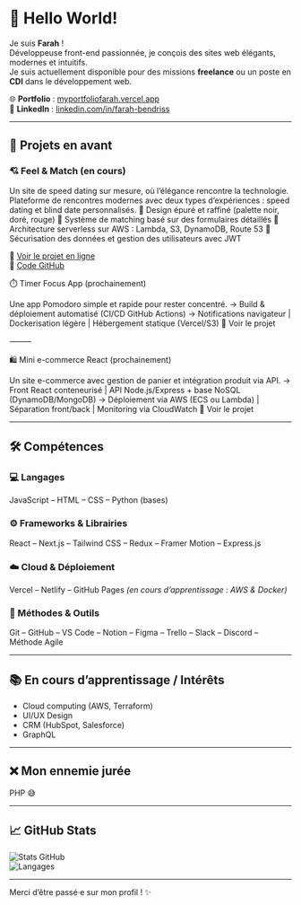 # 👋 Hello World!

Je suis **Farah** !  
Développeuse front-end passionnée, je conçois des sites web élégants, modernes et intuitifs.  
Je suis actuellement disponible pour des missions **freelance** ou un poste en **CDI** dans le développement web.

🌐 **Portfolio** : [myportfoliofarah.vercel.app](https://myportfoliofarah.vercel.app)  
💼 **LinkedIn** : [linkedin.com/in/farah-bendriss](https://www.linkedin.com/in/farah-bendriss)

---

## 🚀 Projets en avant

### 💘 Feel & Match  (en cours)
Un site de speed dating sur mesure, où l’élégance rencontre la technologie.
Plateforme de rencontres modernes avec deux types d’expériences : speed dating et blind date personnalisés.
🔹 Design épuré et raffiné (palette noir, doré, rouge)
🔹 Système de matching basé sur des formulaires détaillés
🔹 Architecture serverless sur AWS : Lambda, S3, DynamoDB, Route 53
🔹 Sécurisation des données et gestion des utilisateurs avec JWT

🔗 [Voir le projet en ligne](https://feel-match-next.vercel.app)  
🔗 [Code GitHub](https://github.com/farahbed/feel-and-match)

⏱️ Timer Focus App (prochainement)

Une app Pomodoro simple et rapide pour rester concentré.
→ Build & déploiement automatisé (CI/CD GitHub Actions)
→ Notifications navigateur | Dockerisation légère | Hébergement statique (Vercel/S3)
🔗 Voir le projet

⸻

🛍️ Mini e-commerce React (prochainement)

Un site e-commerce avec gestion de panier et intégration produit via API.
→ Front React conteneurisé | API Node.js/Express + base NoSQL (DynamoDB/MongoDB)
→ Déploiement via AWS (ECS ou Lambda) | Séparation front/back | Monitoring via CloudWatch
🔗 Voir le projet


---

## 🛠️ Compétences

### 💻 Langages  
JavaScript – HTML – CSS – Python (bases)

### ⚙️ Frameworks & Librairies  
React – Next.js – Tailwind CSS – Redux – Framer Motion – Express.js

### ☁️ Cloud & Déploiement  
Vercel – Netlify – GitHub Pages *(en cours d’apprentissage : AWS & Docker)*

### 🧠 Méthodes & Outils  
Git – GitHub – VS Code – Notion – Figma – Trello – Slack – Discord – Méthode Agile

---

## 📚 En cours d’apprentissage / Intérêts
- Cloud computing (AWS, Terraform)
- UI/UX Design
- CRM (HubSpot, Salesforce)
- GraphQL

---

## ❌ Mon ennemie jurée
PHP 😅

---

## 📈 GitHub Stats

![Stats GitHub](https://github-readme-stats.vercel.app/api?username=farahbed&show_icons=true&theme=radical)  
![Langages](https://github-readme-stats.vercel.app/api/top-langs/?username=farahbed&layout=compact&theme=radical)

---

Merci d’être passé·e sur mon profil ! ✨  
